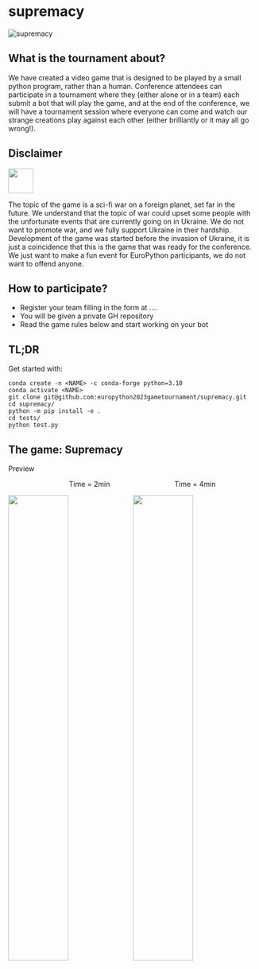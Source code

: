 # supremacy

![supremacy](https://github.com/nvaytet/supremacy/assets/39047984/6e800f7c-6eb4-47d4-9621-1465aeaae879)

## What is the tournament about?

We have created a video game that is designed to be played by a small python program, rather than a human.
Conference attendees can participate in a tournament where they (either alone or in a team) each submit a bot that will play the game, and at the end of the conference, we will have a tournament session where everyone can come and watch our strange creations play against each other (either brilliantly or it may all go wrong!).

## Disclaimer

<img src="https://upload.wikimedia.org/wikipedia/commons/thumb/4/49/Flag_of_Ukraine.svg/320px-Flag_of_Ukraine.svg.png" width="50" />

The topic of the game is a sci-fi war on a foreign planet, set far in the future. We understand that the topic of war could upset some people with the unfortunate events that are currently going on in Ukraine. We do not want to promote war, and we fully support Ukraine in their hardship. Development of the game was started before the invasion of Ukraine, it is just a coincidence that this is the game that was ready for the conference.
We just want to make a fun event for EuroPython participants, we do not want to offend anyone.

## How to participate?

- Register your team filling in the form at ....
- You will be given a private GH repository
- Read the game rules below and start working on your bot

## TL;DR

Get started with:

```
conda create -n <NAME> -c conda-forge python=3.10
conda activate <NAME>
git clone git@github.com:europython2023gametournament/supremacy.git
cd supremacy/
python -m pip install -e .
cd tests/
python test.py
```

## The game: Supremacy

Preview

&nbsp;&nbsp;&nbsp;&nbsp;&nbsp;&nbsp;&nbsp;&nbsp;&nbsp;&nbsp;&nbsp;&nbsp;&nbsp;&nbsp;&nbsp;&nbsp;&nbsp;&nbsp;&nbsp;&nbsp;&nbsp;&nbsp;&nbsp;&nbsp;&nbsp;&nbsp;&nbsp;&nbsp;&nbsp;&nbsp; Time = 2min
&nbsp;&nbsp;&nbsp;&nbsp;&nbsp;&nbsp;&nbsp;&nbsp;&nbsp;&nbsp;&nbsp;&nbsp;&nbsp;&nbsp;&nbsp;&nbsp;&nbsp;&nbsp;&nbsp;&nbsp;&nbsp;&nbsp;&nbsp;&nbsp;&nbsp;&nbsp;&nbsp;&nbsp;&nbsp;&nbsp;&nbsp; Time = 4min

<img src="https://github.com/europython2023gametournament/supremacy/assets/39047984/07e66dc0-ed5d-4e2b-91f6-b7302e1e0a4f" width="49%" />
<img src="https://github.com/europython2023gametournament/supremacy/assets/39047984/d1dd0cb0-2b6f-4904-ac99-f842b4771099" width="49%" />

